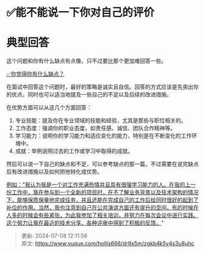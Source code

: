 # ✅能不能说一下你对自己的评价

# 典型回答


这个问题和你有什么缺点有点像，只不过要比那个更加难回答一些。



[✅你觉得你有什么缺点？](https://www.yuque.com/hollis666/dr9x5m/ytmfxyvl1uc7evd7)



在面试中回答这个问题时，最好的策略是诚实且自信。回答的方式应该是先突出你的优点，同时也可以适当地提及一些自己的不足以及后续的改进措施。



在优势方面可以从这几个方面回答：



1. 专业技能：提及你在专业领域的技能和经验，尤其是那些与职位相关的。
2. 工作态度：强调你的职业态度，如责任感、诚信、团队合作精神等。
3. 学习能力：说明你的学习能力和适应变化的能力，特别是在不断变化的工作环境中。
4. 成就：举例说明过去的工作或学习中取得的成就。



然后可以说一下自己的缺点和不足，可以参考缺点的那一篇，不过需要在说完缺点后有改进措施以及如何把他转化成优势。



<u>例如："我认为我是一个对工作充满热情并且具有很强学习能力的人。在我的上一份工作中，我在参与到一个全新的项目时，在不了解业务背景以及技术架构的情况下，能够保质保量地完成任务，并且还能在完成自己的工作后给同时很好的起到了补位的作用。当然，我也注意到自己在公共演讲方面还有提升的空间，有的时候在人多的时候会有些紧张，为此我参加了相关培训，并努力在每次会议中进行实践。这个努力让我在最近的技术分享、各种评审中得到了积极的反馈。</u>"



> 更新: 2024-07-08 12:11:58  
> 原文: <https://www.yuque.com/hollis666/dr9x5m/zgkb4k5y4s3u8uhc>